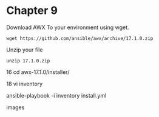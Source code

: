# Chapter 9


Download AWX To your environment using wget.
```
wget https://github.com/ansible/awx/archive/17.1.0.zip
```
Unzip your file
```
unzip 17.1.0.zip
```

   16  cd awx-17.1.0/installer/

   18  vi inventory 







ansible-playbook -i inventory install.yml



images
<ansible playbook output on tower >
<insert creating Job run>
<insert creating template>
<insert creating hosts>

```



